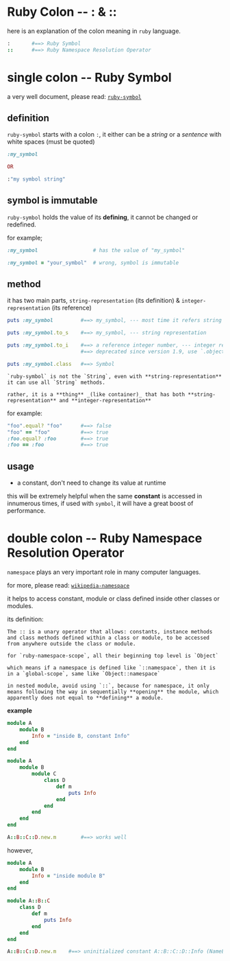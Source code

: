 ---
---

# Ruby Colon -- : & ::

here is an explanation of the colon meaning in `ruby` language.

```ruby
:       #==> Ruby Symbol
::      #==> Ruby Namespace Resolution Operator
```


# single colon -- Ruby Symbol

a very well document, please read: [`ruby-symbol`](http://www.troubleshooters.com/codecorn/ruby/symbols.htm)

## definition

`ruby-symbol` starts with a colon `:`, it either can be a _string_ or a _sentence_ with white spaces (must be quoted)

```ruby
:my_symbol

OR

:"my symbol string"
```

## symbol is immutable

`ruby-symbol` holds the value of its **defining**, it cannot be changed or redefined.

for example;

```ruby
:my_symbol                  # has the value of "my_symbol"

:my_symbol = "your_symbol"  # wrong, symbol is immutable
```

## method

it has two main parts, `string-representation` (its definition) & `integer-representation` (its reference)

```ruby
puts :my_symbol         #==> my_symbol, --- most time it refers string representation

puts :my_symbol.to_s    #==> my_symbol, --- string representation

puts :my_symbol.to_i    #==> a reference integer number, --- integer representation
                        #==> deprecated since version 1.9, use `.object_id` instead

puts :my_symbol.class   #==> Symbol
```

```note
`ruby-symbol` is not the `String`, even with **string-representation** it can use all `String` methods.

rather, it is a **thing** _(like container)_ that has both **string-representation** and **integer-representation**
```

for example:

```ruby
"foo".equal? "foo"      #==> false
"foo" == "foo"          #==> true
:foo.equal? :foo        #==> true
:foo == :foo            #==> true
```

## usage

* a constant, don't need to change its value at runtime

this will be extremely helpful when the same **constant** is accessed in innumerous times, if used with `symbol`, it will have a great boost of performance.



# double colon -- Ruby Namespace Resolution Operator

`namespace` plays an very important role in many computer languages.

for more, please read: [`wikipedia-namespace`](https://en.wikipedia.org/wiki/Scope_resolution_operator)


it helps to access constant, module or class defined inside other classes or modules.

its definition:

```
The :: is a unary operator that allows: constants, instance methods and class methods defined within a class or module, to be accessed from anywhere outside the class or module.
```


```note
for `ruby-namespace-scope`, all their beginning top level is `Object`

which means if a namespace is defined like `::namespace`, then it is in a `global-scope`, same like `Object::namespace`
```


```warning
in nested module, avoid using `::`, because for namespace, it only means following the way in sequentially **opening** the module, which apparently does not equal to **defining** a module.
```

**example**


```ruby
module A
    module B
        Info = "inside B, constant Info"
    end
end

module A
    module B
        module C
            class D
                def m
                    puts Info
                end
            end
        end
    end
end

A::B::C::D.new.m        #==> works well
```

however,

```ruby
module A
    module B
        Info = "inside module B"
    end
end

module A::B::C
    class D
        def m
            puts Info
        end
    end
end

A::B::C::D.new.m    #==> uninitialized constant A::B::C::D::Info (NameError)
```

